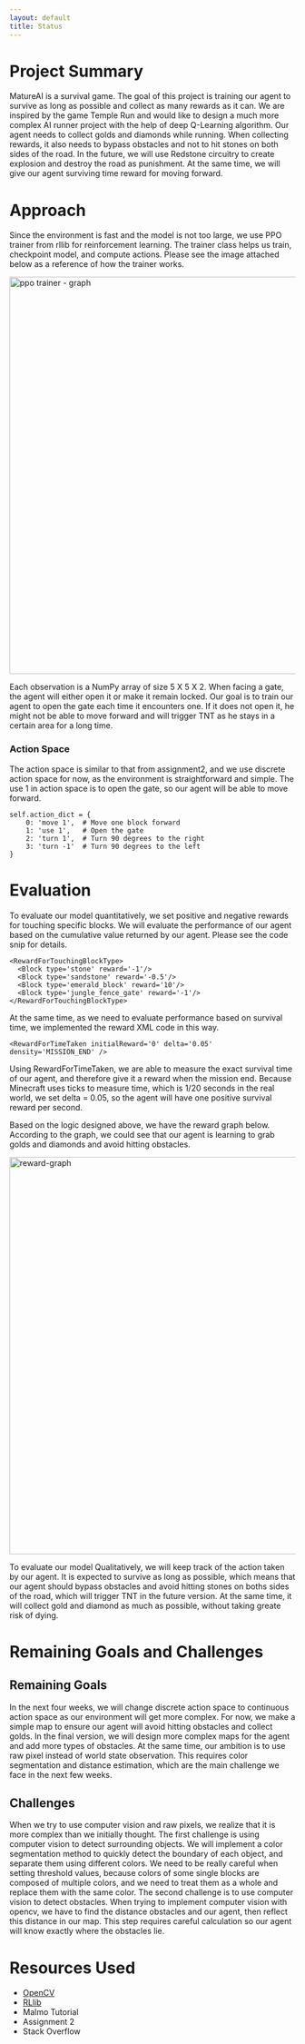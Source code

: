 ```yaml
---
layout: default
title: Status
---
```


# Project Summary
MatureAI is a survival game. The goal of this project is training our agent to survive as long as possible and collect as many rewards as it can. We are inspired by the game Temple Run and would like to design a much more complex AI runner project with the help of deep Q-Learning algorithm. 
Our agent needs to collect golds and diamonds while running. When collecting rewards, it also needs to bypass obstacles and not to hit stones on both sides of the road. In the future, we will use Redstone circuitry to create explosion and destroy the road as punishment. At the same time, we will give our agent surviving time reward for moving forward.

# Approach
Since the environment is fast and the model is not too large, we use PPO trainer from rllib for reinforcement learning. The trainer class helps us train, checkpoint model, and compute actions. Please see the image attached below as a reference of how the trainer works. 

<img width="700" alt="ppo trainer - graph" src="https://need_graph_here">

Each observation is a NumPy array of size 5 X 5 X 2. When facing a gate, the agent will either open it or make it remain locked. Our goal is to train our agent to open the gate each time it encounters one. If it does not open it, he might not be able to move forward and will trigger TNT as he stays in a certain area for a long time. 

### Action Space
The action space is similar to that from assignment2, and we use discrete action space for now, as the environment is straightforward and simple. The use 1 in action space is to open the gate, so our agent will be able to move forward. 
```
self.action_dict = {
    0: 'move 1',  # Move one block forward
    1: 'use 1',   # Open the gate 
    2: 'turn 1',  # Turn 90 degrees to the right
    3: 'turn -1'  # Turn 90 degrees to the left
}
```

# Evaluation
To evaluate our model quantitatively, we set positive and negative rewards for touching specific blocks. We will evaluate the performance of our agent based on the cumulative value returned by our agent. Please see the code snip for details. 
```
<RewardForTouchingBlockType>
  <Block type='stone' reward='-1'/>
  <Block type='sandstone' reward='-0.5'/>
  <Block type='emerald_block' reward='10'/>
  <Block type='jungle_fence_gate' reward='-1'/>
</RewardForTouchingBlockType>
```

At the same time, as we need to evaluate performance based on survival time, we implemented the reward XML code in this way. 
```
<RewardForTimeTaken initialReward='0' delta='0.05' density='MISSION_END' />
```
Using RewardForTimeTaken, we are able to measure the exact survival time of our agent, and therefore give it a reward when the mission end. Because Minecraft uses ticks to measure time, which is 1/20 seconds in the real world, we set delta = 0.05, so the agent will have one positive survival reward per second. 

Based on the logic designed above, we have the reward graph below. According to the graph, we could see that our agent is learning to grab golds and diamonds and avoid hitting obstacles. 

<img width="700" alt="reward-graph" src="https://need_graph_here">

To evaluate our model Qualitatively, we will keep track of the action taken by our agent. It is expected to survive as long as possible, which means that our agent should bypass obstacles and avoid hitting stones on boths sides of the road, which will trigger TNT in the future version. At the same time, it will collect gold and diamond as much as possible, without taking greate risk of dying.

# Remaining Goals and Challenges

## Remaining Goals
In the next four weeks, we will change discrete action space to continuous action space as our environment will get more complex. For now, we make a simple map to ensure our agent will avoid hitting obstacles and collect golds. In the final version, we will design more complex maps for the agent and add more types of obstacles. 
At the same time, our ambition is to use raw pixel instead of world state observation. This requires color segmentation and distance estimation, which are the main challenge we face in the next few weeks. 

## Challenges
When we try to use computer vision and raw pixels, we realize that it is more complex than we initially thought. 
The first challenge is using computer vision to detect surrounding objects. We will implement a color segmentation method to quickly detect the boundary of each object, and separate them using different colors. We need to be really careful when setting threshold values, because colors of some single blocks are composed of multiple colors, and we need to treat them as a whole and replace them with the same color.
The second challenge is to use computer vision to detect obstacles. When trying to implement computer vision with opencv, we have to find the distance obstacles and our agent, then reflect this distance in our map. This step requires careful calculation so our agent will know exactly where the obstacles lie. 

# Resources Used
- [OpenCV](https://opencv.org/)
- [RLlib](https://docs.ray.io/en/master/rllib-training.html)
- Malmo Tutorial
- Assignment 2
- Stack Overflow
